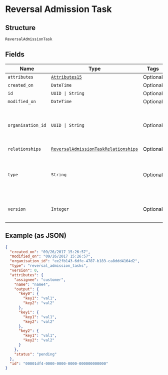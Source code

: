 
# Reversal Admission Task

## Structure

`ReversalAdmissionTask`

## Fields

| Name | Type | Tags | Description |
|  --- | --- | --- | --- |
| `attributes` | [`Attributes15`](../../doc/models/attributes-15.md) | Optional | - |
| `created_on` | `DateTime` | Optional | - |
| `id` | `UUID \| String` | Optional | - |
| `modified_on` | `DateTime` | Optional | - |
| `organisation_id` | `UUID \| String` | Optional | Unique ID of the organisation this resource is created by |
| `relationships` | [`ReversalAdmissionTaskRelationships`](../../doc/models/reversal-admission-task-relationships.md) | Optional | - |
| `type` | `String` | Optional | Name of the resource type<br>**Constraints**: *Pattern*: `^[A-Za-z_]*$` |
| `version` | `Integer` | Optional | Version number<br>**Constraints**: `>= 0` |

## Example (as JSON)

```json
{
  "created_on": "09/26/2017 15:26:57",
  "modified_on": "09/26/2017 15:26:57",
  "organisation_id": "ee2fb143-6dfe-4787-b183-ca8ddd4164d2",
  "type": "reversal_admission_tasks",
  "version": 0,
  "attributes": {
    "assignee": "customer",
    "name": "name4",
    "output": {
      "key0": {
        "key1": "val1",
        "key2": "val2"
      },
      "key1": {
        "key1": "val1",
        "key2": "val2"
      },
      "key2": {
        "key1": "val1",
        "key2": "val2"
      }
    },
    "status": "pending"
  },
  "id": "00001df4-0000-0000-0000-000000000000"
}
```

